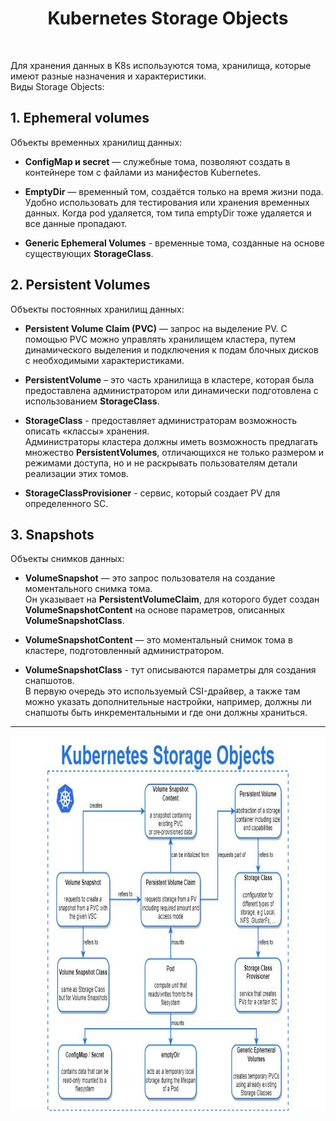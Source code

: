 <div align="center">
<H1>Kubernetes Storage Objects</H1>
</div>
<br>

Для хранения данных в K8s используются тома, хранилища, которые имеют разные назначения и характеристики.  
Виды Storage Objects:

## 1. Ephemeral volumes

Объекты временных хранилищ данных:

 - **СonfigMap и secret** — служебные тома, позволяют создать в контейнере том с файлами из манифестов Kubernetes.  

 - **EmptyDir** — временный том, создаётся только на время жизни пода. Удобно использовать для тестирования или хранения временных данных.
Когда pod удаляется, том типа emptyDir тоже удаляется и все данные пропадают.  

 - **Generic Ephemeral Volumes** - временные тома, созданные на основе существующих **StorageClass**.

## 2. Persistent Volumes

Объекты постоянных хранилищ данных:

 - **Persistent Volume Claim (PVC)** — запрос на выделение PV. С помощью PVC можно управлять хранилищем кластера, путем динамического выделения и подключения к подам блочных дисков с необходимыми характеристиками.

 - **PersistentVolume** – это часть хранилища в кластере, которая была предоставлена администратором или динамически подготовлена с использованием **StorageClass**.

 - **StorageClass** - предоставляет администраторам возможность описать «классы» хранения.  
Администраторы кластера должны иметь возможность предлагать множество **PersistentVolumes**, отличающихся не только размером и режимами доступа, но и не раскрывать пользователям детали реализации этих томов.

- **StorageClassProvisioner** - сервис, который создает PV для определенного SC.

## 3. Snapshots

Объекты снимков данных:

- **VolumeSnapshot** — это запрос пользователя на создание моментального снимка тома.  
Он указывает на **PersistentVolumeClaim**, для которого будет создан **VolumeSnapshotContent** на основе параметров, описанных **VolumeSnapshotClass**.  

- **VolumeSnapshotContent** — это моментальный снимок тома в кластере, подготовленный администратором.  

- **VolumeSnapshotClass** - тут описываются параметры для создания снапшотов.  
В первую очередь это используемый CSI-драйвер, а также там можно указать дополнительные настройки, например, должны ли снапшоты быть инкрементальными и где они должны храниться.

---

<img src="https://github.com/AYaskuld/Kubernetes/blob/8196ef067d7d3706713efd5851d45a2cff9c7c55/images/k8s_storage_objects.jpg" width="1000" height="600" >
